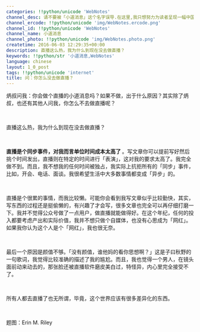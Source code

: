```yaml
---
categories: !!python/unicode 'WebNotes'
channel_desc: 请不要被「小道消息」这个名字误导.在这里,我只想努力为读者呈现一幅中国互联网的清明上河图.
channel_ercode: !!python/unicode 'img/WebNotes.ercode.png'
channel_id: !!python/unicode 'WebNotes'
channel_name: 小道消息
channel_photo: !!python/unicode 'img/WebNotes.photo.png'
createtime: 2016-06-03 12:29:35+00:00
description: 直播这么热，我为什么到现在没去做直播？
keywords: !!python/str '小道消息,WebNotes'
language: chinese
layout: 1_0_post
tags: !!python/unicode 'internet'
title: 问：你怎么没去做直播？
---
```

<div class="rich_media_content" id="js_content">
<p>
<span class="author-d-4z65zz66zl57z75zyiz66zfr2fz87zwz89znujenz75zfz86zz85zvsz89zz69zioz87zfz74zz72zz78zxz77zjz72zpz72zorz83zpz66z9">
          炳叔问我：你会做个直播的小道消息吗？如果不做，出于什么原因？其实除了炳叔，也还有其他人问我，你怎么不去做直播呢？
         </span>
</p>
<p>
<span class="author-d-4z65zz66zl57z75zyiz66zfr2fz87zwz89znujenz75zfz86zz85zvsz89zz69zioz87zfz74zz72zz78zxz77zjz72zpz72zorz83zpz66z9">
<br/>
</span>
</p>
<p>
<span class="author-d-4z65zz66zl57z75zyiz66zfr2fz87zwz89znujenz75zfz86zz85zvsz89zz69zioz87zfz74zz72zz78zxz77zjz72zpz72zorz83zpz66z9">
          直播这么热，我为什么到现在没去做直播？
         </span>
</p>
<p>
<span class="author-d-4z65zz66zl57z75zyiz66zfr2fz87zwz89znujenz75zfz86zz85zvsz89zz69zioz87zfz74zz72zz78zxz77zjz72zpz72zorz83zpz66z9">
<br/>
</span>
</p>
<p>
<strong>
<span class="author-d-4z65zz66zl57z75zyiz66zfr2fz87zwz89znujenz75zfz86zz85zvsz89zz69zioz87zfz74zz72zz78zxz77zjz72zpz72zorz83zpz66z9">
           直播是个同步事件，对我而言单位时间成本太高了
          </span>
</strong>
<span class="author-d-4z65zz66zl57z75zyiz66zfr2fz87zwz89znujenz75zfz86zz85zvsz89zz69zioz87zfz74zz72zz78zxz77zjz72zpz72zorz83zpz66z9">
          。写文章你可以提前写好然后挑个时间发出，直播则在特定的时间进行「表演」，这对我的要求太高了。我完全做不到。而且，我不想我的任何时间被独占，我实际上抗拒所有的「同步」事件，比如，开会、电话、面谈。我很希望生活中大多数事情都变成「异步」的。
         </span>
</p>
<p>
<span class="author-d-4z65zz66zl57z75zyiz66zfr2fz87zwz89znujenz75zfz86zz85zvsz89zz69zioz87zfz74zz72zz78zxz77zjz72zpz72zorz83zpz66z9">
<br/>
</span>
</p>
<p>
<span class="author-d-4z65zz66zl57z75zyiz66zfr2fz87zwz89znujenz75zfz86zz85zvsz89zz69zioz87zfz74zz72zz78zxz77zjz72zpz72zorz83zpz66z9">
          直播是个很累的事情，而我比较懒。可能你会看到我写文章似乎比较勤快，其实，写东西的过程还是挺偷懒的，有兴趣了才会写，很多文章也完全可以再仔细打磨一下。我并不觉得公众号做了一点用户，做直播就能做得好。在这个年纪，任何的投入都要考虑产出和实际价值，我并不想只做个自媒体，也没有心思成为「网红」。如果我你认为这个人是个「网红」，我也很无奈。
         </span>
</p>
<p>
<span class="author-d-4z65zz66zl57z75zyiz66zfr2fz87zwz89znujenz75zfz86zz85zvsz89zz69zioz87zfz74zz72zz78zxz77zjz72zpz72zorz83zpz66z9">
<br/>
</span>
</p>
<p>
<span class="author-d-4z65zz66zl57z75zyiz66zfr2fz87zwz89znujenz75zfz86zz85zvsz89zz69zioz87zfz74zz72zz78zxz77zjz72zpz72zorz83zpz66z9">
          最后一个原因是颜值不够。「没有颜值，谁他妈的看你思想啊？」这是子曰秋野的一句歌词，我觉得比较准确的描述了我的尴尬。而且，我也觉得一个男人，在镜头面前动来动去的，那张脸还被直播软件磨皮美白过，特怪异，内心里完全接受不了。
         </span>
</p>
<p>
<span class="author-d-4z65zz66zl57z75zyiz66zfr2fz87zwz89znujenz75zfz86zz85zvsz89zz69zioz87zfz74zz72zz78zxz77zjz72zpz72zorz83zpz66z9">
<br/>
</span>
</p>
<p>
<span class="author-d-4z65zz66zl57z75zyiz66zfr2fz87zwz89znujenz75zfz86zz85zvsz89zz69zioz87zfz74zz72zz78zxz77zjz72zpz72zorz83zpz66z9">
          所有人都去直播了也无所谓，毕竟，这个世界应该有很多差异化的东西。
         </span>
</p>
<p>
<br/>
</p>
<p>
         题图：Erin M. Riley
        </p>
</div>